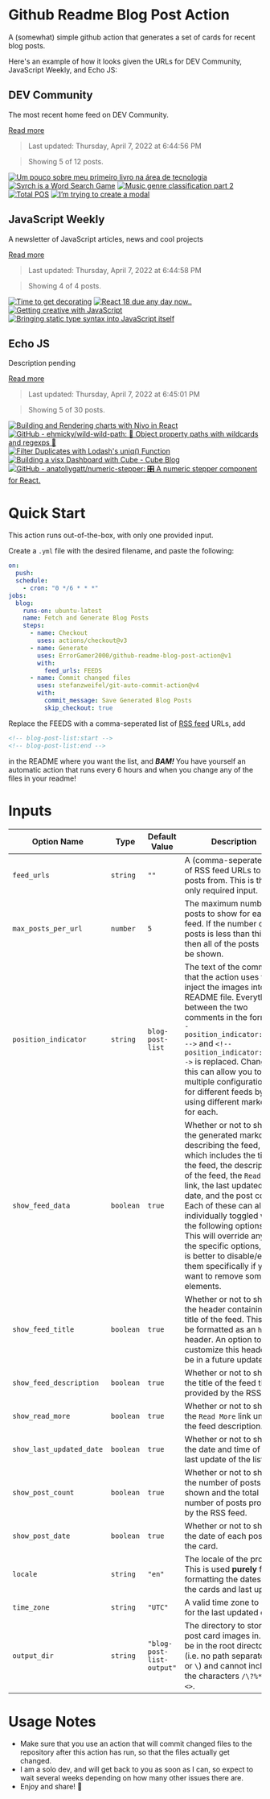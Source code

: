 # Github Readme Blog Post Action

A (somewhat) simple github action that generates a set of cards for recent blog posts.

Here's an example of how it looks given the URLs for DEV Community, JavaScript Weekly, and Echo JS:

<!-- post-list:start -->
## DEV Community

The most recent home feed on DEV Community.

[Read more](https://dev.to)
> Last updated: Thursday, April 7, 2022 at 6:44:56 PM

> Showing 5 of 12 posts.

[![Um pouco sobre meu primeiro livro na área de tecnologia](https://raw.githubusercontent.com/ErrorGamer2000/github-readme-blog-post-action/main/generated_files/DEV_Community/Um_pouco_sobre_meu_primeiro_livro_na_área_de_tecnologia.svg)](https://dev.to/bendevoficial/um-pouco-sobre-meu-primeiro-livro-na-area-de-tecnologia-1nci)
[![Syrch is a Word Search Game](https://raw.githubusercontent.com/ErrorGamer2000/github-readme-blog-post-action/main/generated_files/DEV_Community/Syrch_is_a_Word_Search_Game.svg)](https://dev.to/mbarzeev/syrch-is-a-word-search-game-4ekd)
[![Music genre classification part 2](https://raw.githubusercontent.com/ErrorGamer2000/github-readme-blog-post-action/main/generated_files/DEV_Community/Music_genre_classification_part_2.svg)](https://dev.to/mage_ai/music-genre-classification-part-2-26n5)
[![Total POS](https://raw.githubusercontent.com/ErrorGamer2000/github-readme-blog-post-action/main/generated_files/DEV_Community/Total_POS.svg)](https://dev.to/ushieru/total-pos-4d80)
[![I’m trying to create a modal](https://raw.githubusercontent.com/ErrorGamer2000/github-readme-blog-post-action/main/generated_files/DEV_Community/I’m_trying_to_create_a_modal.svg)](https://dev.to/1800paid/im-trying-to-create-a-modal-5f5e)


## JavaScript Weekly

A newsletter of JavaScript articles, news and cool projects

[Read more](https://javascriptweekly.com/)
> Last updated: Thursday, April 7, 2022 at 6:44:58 PM

> Showing 4 of 4 posts.

[![Time to get decorating](https://raw.githubusercontent.com/ErrorGamer2000/github-readme-blog-post-action/main/generated_files/JavaScript_Weekly/Time_to_get_decorating.svg)](https://javascriptweekly.com/issues/583)
[![React 18 due any day now..](https://raw.githubusercontent.com/ErrorGamer2000/github-readme-blog-post-action/main/generated_files/JavaScript_Weekly/React_18_due_any_day_now...svg)](https://javascriptweekly.com/issues/582)
[![Getting creative with JavaScript](https://raw.githubusercontent.com/ErrorGamer2000/github-readme-blog-post-action/main/generated_files/JavaScript_Weekly/Getting_creative_with_JavaScript.svg)](https://javascriptweekly.com/issues/581)
[![Bringing static type syntax into JavaScript itself](https://raw.githubusercontent.com/ErrorGamer2000/github-readme-blog-post-action/main/generated_files/JavaScript_Weekly/Bringing_static_type_syntax_into_JavaScript_itself.svg)](https://javascriptweekly.com/issues/580)


## Echo JS

Description pending

[Read more](
http://www.echojs.com
)
> Last updated: Thursday, April 7, 2022 at 6:45:01 PM

> Showing 5 of 30 posts.

[![Building and Rendering charts with Nivo in React](https://raw.githubusercontent.com/ErrorGamer2000/github-readme-blog-post-action/main/generated_files/_Echo_JS_/Building_and_Rendering_charts_with_Nivo_in_React.svg)](https://blog.openreplay.com/building-and-rendering-charts-with-nivo-in-react)
[![GitHub - ehmicky/wild-wild-path: 🤠 Object property paths with wildcards and regexps 🌵](https://raw.githubusercontent.com/ErrorGamer2000/github-readme-blog-post-action/main/generated_files/_Echo_JS_/GitHub_-_ehmicky_wild-wild-path__🤠_Object_property_paths_with_wildcards_and_regexps_🌵.svg)](https://github.com/ehmicky/wild-wild-path)
[![Filter Duplicates with Lodash's uniq() Function](https://raw.githubusercontent.com/ErrorGamer2000/github-readme-blog-post-action/main/generated_files/_Echo_JS_/Filter_Duplicates_with_Lodash's_uniq()_Function.svg)](
https://masteringjs.io/tutorials/lodash/filter-duplicates
)
[![Building a visx Dashboard with Cube - Cube Blog](https://raw.githubusercontent.com/ErrorGamer2000/github-readme-blog-post-action/main/generated_files/_Echo_JS_/Building_a_visx_Dashboard_with_Cube_-_Cube_Blog.svg)](https://cube.dev/blog/building-a-visx-dashboard-with-cube)
[![GitHub - anatoliygatt/numeric-stepper: 🎛 A numeric stepper component for React.](https://raw.githubusercontent.com/ErrorGamer2000/github-readme-blog-post-action/main/generated_files/_Echo_JS_/GitHub_-_anatoliygatt_numeric-stepper__🎛_A_numeric_stepper_component_for_React..svg)](https://github.com/anatoliygatt/numeric-stepper)


<!-- post-list:end -->

# Quick Start

This action runs out-of-the-box, with only one provided input.

Create a `.yml` file with the desired filename, and paste the following:

```yml
on:
  push:
  schedule:
    - cron: "0 */6 * * *"
jobs:
  blog:
    runs-on: ubuntu-latest
    name: Fetch and Generate Blog Posts
    steps:
      - name: Checkout
        uses: actions/checkout@v3
      - name: Generate
        uses: ErrorGamer2000/github-readme-blog-post-action@v1
        with:
          feed_urls: FEEDS
      - name: Commit changed files
        uses: stefanzweifel/git-auto-commit-action@v4
        with:
          commit_message: Save Generated Blog Posts
          skip_checkout: true
```

Replace the FEEDS with a comma-seperated list of [RSS feed](https://rss.com/blog/how-do-rss-feeds-work/) URLs, add

```md
<!-- blog-post-list:start -->
<!-- blog-post-list:end -->
```

in the README where you want the list, and **_BAM!_** You have yourself an automatic action that runs every 6 hours and when you change any of the files in your readme!

# Inputs

<table>
  <thead>
    <tr>
      <th>Option Name</th>
      <th>Type</th>
      <th>Default Value</th>
      <th>Description</th>
    </tr>
  </thead>
  <tbody>
    <tr>
      <td><code>feed_urls</code></td>
      <td><code>string</code></td>
      <td><code>""</code></td>
      <td>A (comma-seperated) list of RSS feed URLs to load posts from. This is the only required input.</td>
    </tr>
    <tr>
      <td><code>max_posts_per_url</code></td>
      <td><code>number</code></td>
      <td><code>5</code></td>
      <td>The maximum number of posts to show for each feed. If the number of posts is less than this, then all of the posts will be shown.</td>
    </tr>
    <tr>
      <td><code>position_indicator</code></td>
      <td><code>string</code></td>
      <td><code>blog-post-list</code></td>
      <td>The text of the comments that the action uses to inject the images into the README file. Everything between the two comments in the form <code>&lt;!-- position_indicator:start --&gt;</code> and <code>&lt;!-- position_indicator:end --&gt;</code> is replaced. Changing this can allow you to use multiple configurations for different feeds by using different markers for each.</td>
    </tr>
    <tr>
      <td><code>show_feed_data</code></td>
      <td><code>boolean</code></td>
      <td><code>true</code></td>
      <td>Whether or not to show the generated markdown describing the feed, which includes the title of the feed, the description of the feed, the <code>Read More</code> link, the last updated date, and the post count. Each of these can also be individually toggled with the following options. This will override any of the specific options, so it is better to disable/enable them specifically if you want to remove some elements.</td>
    </tr>
    <tr>
      <td><code>show_feed_title</code></td>
      <td><code>boolean</code></td>
      <td><code>true</code></td>
      <td>Whether or not to show the header containing the title of the feed. This will be formatted as an <code>h2</code> header. An option to customize this header will be in a future update.</td>
    </tr>
    <tr>
      <td><code>show_feed_description</code></td>
      <td><code>boolean</code></td>
      <td><code>true</code></td>
      <td>Whether or not to show the title of the feed that is provided by the RSS feed.</td>
    </tr>
    <tr>
      <td><code>show_read_more</code></td>
      <td><code>boolean</code></td>
      <td><code>true</code></td>
      <td>Whether or not to show the <code>Read More</code> link under the feed description.</td>
    </tr>
    <tr>
      <td><code>show_last_updated_date</code></td>
      <td><code>boolean</code></td>
      <td><code>true</code></td>
      <td>Whether or not to show the date and time of the last update of the list.</td>
    </tr>
    <tr>
      <td><code>show_post_count</code></td>
      <td><code>boolean</code></td>
      <td><code>true</code></td>
      <td>Whether or not to show the number of posts shown and the total number of posts provided by the RSS feed.</td>
    </tr>
    <tr>
      <td><code>show_post_date</code></td>
      <td><code>boolean</code></td>
      <td><code>true</code></td>
      <td>Whether or not to show the date of each post on the card.</td>
    </tr>
    <tr>
      <td><code>locale</code></td>
      <td><code>string</code></td>
      <td><code>"en"</code></td>
      <td>The locale of the project. This is used <strong>purely</strong> for formatting the dates of the cards and last update.</td>
    </tr>
    <tr>
      <td><code>time_zone</code></td>
      <td><code>string</code></td>
      <td><code>"UTC"</code></td>
      <td>A valid time zone to use for the last updated date.</td>
    </tr>
    <tr>
      <td><code>output_dir</code></td>
      <td><code>string</code></td>
      <td><code>"blog-post-list-output"</code></td>
      <td>The directory to store the post card images in. Must be in the root directory (i.e. no path separators <code>/</code> or <code>\</code>) and cannot include the characters <code>/\?%*:|"&lt;&gt;</code>.</td>
    </tr>
<!--
    <tr>
      <td><code></code></td>
      <td><cde></cde></td>
      <td><code></code></td>
      <td></td>
    </tr>
-->
  </tbody>
</table>

# Usage Notes

- Make sure that you use an action that will commit changed files to the repository after this action has run, so that the files actually get changed.
- I am a solo dev, and will get back to you as soon as I can, so expect to wait several weeks depending on how many other issues there are.
- Enjoy and share! 🤗
